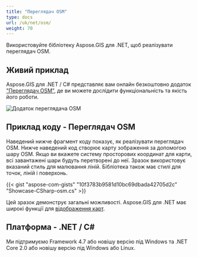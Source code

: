 ```yaml
---
title: "Переглядач OSM"
type: docs
url: /uk/net/osm/
weight: 70
---
```


Використовуйте бібліотеку Aspose.GIS для .NET, щоб реалізувати переглядач OSM.

## **Живий приклад**

Aspose.GIS для .NET / C# представляє вам онлайн безкоштовно додаток ["Переглядач OSM"](https://products.aspose.app/gis/viewer/osm), де ви можете дослідити функціональність та якість його роботи.

![Додаток переглядача OSM](viewer.png)

## **Приклад коду - Переглядач OSM**

Наведений нижче фрагмент коду показує, як реалізувати переглядач OSM. Нижче наведений код створює карту зображення за допомогою шару OSM. Якщо ви вкажете систему просторових координат для карти, всі завантажені шари будуть перетворені до неї.
Зразок використовує вказаний стиль для малювання ліній. Бібліотека також має стилі для точок, ліній і поверхонь.

{{< gist "aspose-com-gists" "10f3783b9581d10bc69dbada42705d2c" "Showcase-CSharp-osm.cs" >}}

Цей зразок демонструє загальні можливості. Aspose.GIS для .NET має широкі функції для [відображення карт](https://docs.aspose.com/gis/net/map-rendering/).

## **Платформа - .NET / C#**

Ми підтримуємо Framework 4.7 або новішу версію під Windows та .NET Core 2.0 або новішу версію під Windows або Linux.

